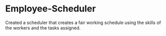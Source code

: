 # Employee-Scheduler
Created a scheduler that creates a fair working schedule using the skills of the workers and the tasks assigned.

